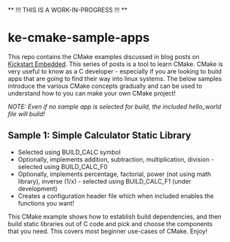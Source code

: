 ** !!! THIS IS A WORK-IN-PROGRESS !!! **

# ke-cmake-sample-apps

This repo contains the CMake examples discussed in blog posts on [Kickstart Embedded](https://kickstartembedded.com). This series of posts is a tool to learn CMake. CMake is very useful to know as a C developer - especially if you are looking to build apps that are going to find their way into linux systems. The below samples introduce the various CMake concepts gradually and can be used to understand how to you can make your own CMake project!

*NOTE: Even if no sample app is selected for build, the included hello_world file will build!*

## Sample 1: Simple Calculator Static Library
- Selected using BUILD_CALC symbol
- Optionally, implements addition, subtraction, multiplication, division - selected using BUILD_CALC_F0
- Optionally, implements percentage, factorial, power (not using math library), inverse (1/x) - selected using BUILD_CALC_F1 (under development)
- Creates a configuration header file which when included enables the functions you want!

This CMake example shows how to establish build dependencies, and then build static libraries out of C code and pick and choose the components that you need. This covers most beginner use-cases of CMake. Enjoy!

